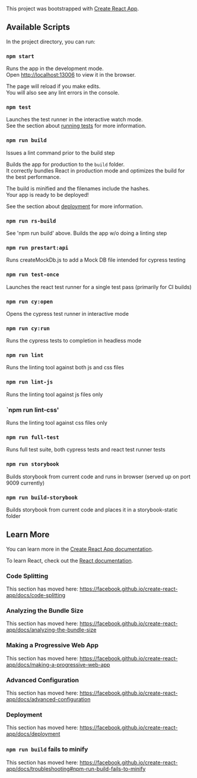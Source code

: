 This project was bootstrapped with [Create React App](https://github.com/facebook/create-react-app).

## Available Scripts

In the project directory, you can run:

### `npm start`

Runs the app in the development mode.<br>
Open [http://localhost:13006](http://localhost:13006) to view it in the browser.

The page will reload if you make edits.<br>
You will also see any lint errors in the console.

### `npm test`

Launches the test runner in the interactive watch mode.<br>
See the section about [running tests](https://facebook.github.io/create-react-app/docs/running-tests) for more information.

### `npm run build`

Issues a lint command prior to the build step

Builds the app for production to the `build` folder.<br>
It correctly bundles React in production mode and optimizes the build for the best performance.

The build is minified and the filenames include the hashes.<br>
Your app is ready to be deployed!

See the section about [deployment](https://facebook.github.io/create-react-app/docs/deployment) for more information.

### `npm run rs-build`

See 'npm run build' above. Builds the app w/o doing a linting step

### `npm run prestart:api`

Runs createMockDb.js to add a Mock DB file intended for cypress testing

### `npm run test-once`

Launches the react test runner for a single test pass (primarily for CI builds)

### `npm run cy:open`

Opens the cypress test runner in interactive mode

### `npm run cy:run`

Runs the cypress tests to completion in headless mode

### `npm run lint`

Runs the linting tool against both js and css files

### `npm run lint-js`

Runs the linting tool against js files only

### `npm run lint-css'

Runs the linting tool against css files only

### `npm run full-test`

Runs full test suite, both cypress tests and react test runner tests

### `npm run storybook`

Builds storybook from current code and runs in browser (served up on port 9009 currently)

### `npm run build-storybook`

Builds storybook from current code and places it in a storybook-static folder

## Learn More

You can learn more in the [Create React App documentation](https://facebook.github.io/create-react-app/docs/getting-started).

To learn React, check out the [React documentation](https://reactjs.org/).

### Code Splitting

This section has moved here: https://facebook.github.io/create-react-app/docs/code-splitting

### Analyzing the Bundle Size

This section has moved here: https://facebook.github.io/create-react-app/docs/analyzing-the-bundle-size

### Making a Progressive Web App

This section has moved here: https://facebook.github.io/create-react-app/docs/making-a-progressive-web-app

### Advanced Configuration

This section has moved here: https://facebook.github.io/create-react-app/docs/advanced-configuration

### Deployment

This section has moved here: https://facebook.github.io/create-react-app/docs/deployment

### `npm run build` fails to minify

This section has moved here: https://facebook.github.io/create-react-app/docs/troubleshooting#npm-run-build-fails-to-minify
